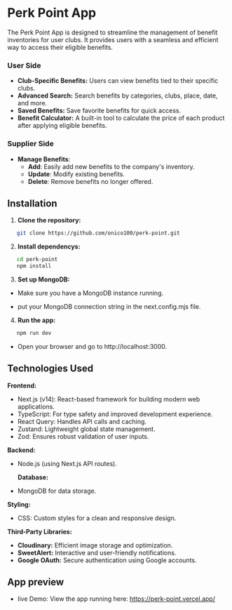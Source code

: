 # Perk Point App

The Perk Point App is designed to streamline the management of benefit inventories for user clubs. It provides users with a seamless and efficient way to access their eligible benefits.

### **User Side**

- **Club-Specific Benefits:** Users can view benefits tied to their specific clubs.
- **Advanced Search:** Search benefits by categories, clubs, place, date, and more.
- **Saved Benefits:** Save favorite benefits for quick access.
- **Benefit Calculator:** A built-in tool to calculate the price of each product after applying eligible benefits.

### **Supplier Side**

- **Manage Benefits**:
  - **Add**: Easily add new benefits to the company's inventory.
  - **Update**: Modify existing benefits.
  - **Delete**: Remove benefits no longer offered.

## Installation

1. **Clone the repository:**

```bash
   git clone https://github.com/onico100/perk-point.git
```

2. **Install dependencys:**

```bash
   cd perk-point
   npm install
```

3. **Set up MongoDB:**

- Make sure you have a MongoDB instance running.

- put your MongoDB connection string in the next.config.mjs file.

4. **Run the app:**

```bash
   npm run dev
```

- Open your browser and go to http://localhost:3000.

## Technologies Used

**Frontend:**

- Next.js (v14): React-based framework for building modern web applications.
- TypeScript: For type safety and improved development experience.
- React Query: Handles API calls and caching.
- Zustand: Lightweight global state management.
- Zod: Ensures robust validation of user inputs.

**Backend:**

- Node.js (using Next.js API routes).

  **Database:**

- MongoDB for data storage.

**Styling:**

- CSS: Custom styles for a clean and responsive design.

**Third-Party Libraries:**

- **Cloudinary:** Efficient image storage and optimization.
- **SweetAlert:** Interactive and user-friendly notifications.
- **Google OAuth:** Secure authentication using Google accounts.

## App preview

- live Demo: View the app running here: https://perk-point.vercel.app/
